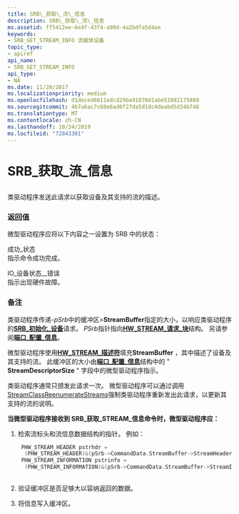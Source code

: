 ```yaml
---
title: SRB\_获取\_流\_信息
description: SRB\_获取\_流\_信息
ms.assetid: ff5412ee-6e4f-43f4-a90d-4a2bdfa5d4ae
keywords:
- SRB_GET_STREAM_INFO 流媒体设备
topic_type:
- apiref
api_name:
- SRB_GET_STREAM_INFO
api_type:
- NA
ms.date: 11/28/2017
ms.localizationpriority: medium
ms.openlocfilehash: d1deced6611edcd29ba91870d1abe51082175889
ms.sourcegitcommit: 4b7a6ac7c68e6ad6f27da5d1dc4deabd5d34b748
ms.translationtype: MT
ms.contentlocale: zh-CN
ms.lasthandoff: 10/24/2019
ms.locfileid: "72843301"
---
```

# <a name="srb_get_stream_info"></a>SRB\_获取\_流\_信息


## <span id="ddk_srb_get_stream_info_ks"></span><span id="DDK_SRB_GET_STREAM_INFO_KS"></span>


类驱动程序发送此请求以获取设备及其支持的流的描述。

### <a name="span-idreturn_valuespanspan-idreturn_valuespanreturn-value"></a><span id="return_value"></span><span id="RETURN_VALUE"></span>返回值

微型驱动程序应将以下内容之一设置为 SRB 中的状态：

<span id="STATUS_SUCCESS"></span><span id="status_success"></span>成功\_状态  
指示命令成功完成。

<span id="STATUS_IO_DEVICE_ERROR"></span><span id="status_io_device_error"></span>IO\_设备状态\_\_错误  
指示出现硬件故障。

### <a name="comments"></a>备注

类驱动程序传递-*pSrb*中的缓冲区&gt;**StreamBuffer**指定的大小，以响应类驱动程序的[**SRB\_初始化\_设备**](srb-initialize-device.md)请求。 *PSrb*指针指向[**HW\_STREAM\_请求\_块**](https://docs.microsoft.com/windows-hardware/drivers/ddi/strmini/ns-strmini-_hw_stream_request_block)结构。 另请参阅[**端口\_配置\_信息**](https://docs.microsoft.com/windows-hardware/drivers/ddi/strmini/ns-strmini-_port_configuration_information)。

微型驱动程序使用[**HW\_STREAM\_描述符**](https://docs.microsoft.com/windows-hardware/drivers/ddi/strmini/ns-strmini-_hw_stream_descriptor)填充**StreamBuffer** ，其中描述了设备及其支持的流。 此缓冲区的大小由[**端口\_配置\_信息**](https://docs.microsoft.com/windows-hardware/drivers/ddi/strmini/ns-strmini-_port_configuration_information)结构中的 " **StreamDescriptorSize** " 字段中的微型驱动程序指示。

类驱动程序通常只颁发此请求一次。 微型驱动程序可以通过调用[StreamClassReenumerateStreams](https://docs.microsoft.com/windows-hardware/drivers/ddi/strmini/nf-strmini-streamclassreenumeratestreams)强制类驱动程序重新发出此请求，以更新其支持的流的说明。

**当微型驱动程序接收到 SRB\_获取\_STREAM\_信息命令时，微型驱动程序应：**

1.  检索流标头和流信息数据结构的指针。 例如：

    ```cpp
     PHW_STREAM_HEADER pstrhdr =
      (PHW_STREAM_HEADER)&(pSrb->CommandData.StreamBuffer->StreamHeader);
     PHW_STREAM_INFORMATION pstrinfo =
      (PHW_STREAM_INFORMATION)&(pSrb->CommandData.StreamBuffer->StreamInfo);
     
    ```

2.  验证缓冲区是否足够大以容纳返回的数据。

3.  将信息写入缓冲区。
